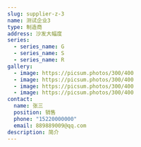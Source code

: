 ```yaml
---
slug: supplier-z-3
name: 测试企业3
type: 制造商
address: 沙发大幅度
series:
  - series_name: G
  - series_name: S
  - series_name: R
gallery:
  - image: https://picsum.photos/300/400
  - image: https://picsum.photos/300/400
  - image: https://picsum.photos/300/400
  - image: https://picsum.photos/300/400
contact:
  name: 张三
  position: 销售
  phone: "15220000000"
  email: 889889009@qq.com
description: 简介
---
```

